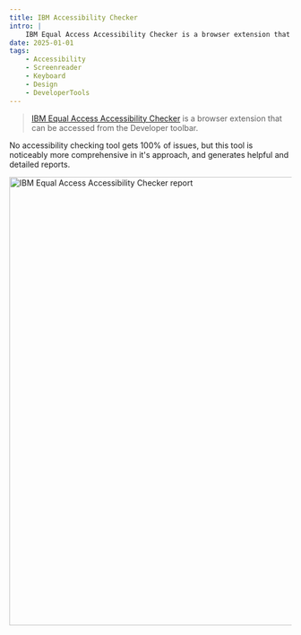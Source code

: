 ```yaml
---
title: IBM Accessibility Checker
intro: |
    IBM Equal Access Accessibility Checker is a browser extension that can be accessed from the Developer toolbar.
date: 2025-01-01
tags:
    - Accessibility
    - Screenreader
    - Keyboard
    - Design
    - DeveloperTools
---
```


> [IBM Equal Access Accessibility Checker](https://www.ibm.com/able/toolkit/verify/automated) is a browser extension that can be accessed from the Developer toolbar.

No accessibility checking tool gets 100% of issues, but this tool is noticeably more comprehensive in it's approach, and generates helpful and detailed reports.

<picture>
    <img src="/assets/img/ibm-acccessibility-checker.png" alt="IBM Equal Access Accessibility Checker report" width="800" decoding="async" />
</picture>